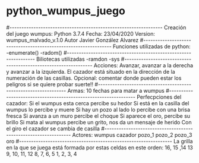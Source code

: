 # python_wumpus_juego
 #----------------------------------------------------------------
Creación del juego wumpus:
Python 3.7.4
Fecha: 23/04/2020
Version: wumpus_malvado_v.1.0
Autor Javier González Alvarez
#----------------------------------------------------------------
Funciones utilizadas de python:
-enumerate()
-radom()
#----------------------------------------------------------------
Biliotecas utilizadas
-ramdon
-sys
#----------------------------------------------------------------
Acciones:
Avanzar, avanzar a la derecha y avanzar a la izquierda.
El cazador está situado en la dirección de la numeración de las casillas. 
Opcional: comentar donde pueden estar los peligros si se quiere probar suerte!!
#----------------------------------------------------------------
Armas:
10 fechas para matar a wumpus
#----------------------------------------------------------------
Perfecpciones del cazador:
Si el wumpus esta cerca percibe su hedor
Si está en la casilla del wumpus lo percibe y muere
Si hay un pozo al lado lo percibe con una brisa fresca
Si avanza a un muro percibe el choque
Si aparece el oro, percibe su brillo
Si mata al wumpus percibe un grito, nos da un mensaje de herido
Con el giro el cazador se cambia de casilla
#----------------------------------------------------------------
Actores:
wumpus
cazador
pozo_1
pozo_2
pozo_3
oro
#----------------------------------------------------------------
La grilla en la que se juega está formada por estas celdas en este orden:
16, 15 ,14 13
9, 10, 11, 12
8,  7,  6,  5
1,  2,  3,  4


